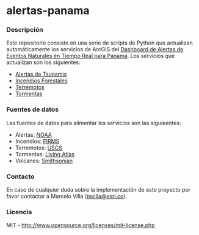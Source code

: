 # alertas-panama

### Descripción
Este repositorio consiste en una serie de scripts de Python que actualizan automáticamente los servicios de ArcGIS del [Dashboard de Alertas de Eventos Naturales en Tiempo Real para Panamá](http://arcg.is/1uaby9).
Los servicios que actualizan son los siguientes:
* [Alertas de Tsunamis](https://services.arcgis.com/8DAUcrpQcpyLMznu/arcgis/rest/services/tsunamis_vista/FeatureServer)
* [Incendios Forestales](https://services.arcgis.com/8DAUcrpQcpyLMznu/arcgis/rest/services/incendios_vista/FeatureServer)
* [Terremotos](https://services.arcgis.com/8DAUcrpQcpyLMznu/arcgis/rest/services/terremotos_vista/FeatureServer)
* [Tormentas](https://services.arcgis.com/8DAUcrpQcpyLMznu/arcgis/rest/services/tormentas_vista/FeatureServer)


### Fuentes de datos
Las fuentes de datos para alimentar los servicios son las siguieentes:
* Alertas: [NOAA](https://www.tsunami.gov/)
* Incendios: [FIRMS](https://earthdata.nasa.gov/earth-observation-data/near-real-time/firms/active-fire-data)
* Terremotos: [USGS](https://earthquake.usgs.gov/earthquakes/feed/v1.0/csv.php)
* Tormentas: [Living Atlas](https://livefeeds.arcgis.com/arcgis/login/?returnUrl=https://livefeeds.arcgis.com/arcgis/rest/services/LiveFeeds/Hurricane_Active/MapServer)
* Volcanes: [Smithsonian](https://volcano.si.edu/reports_weekly.cfm)


### Contacto
En caso de cualquier duda sobre la implementación de este proyecto por favor contactar a Marcelo Villa (mvilla@esri.co).


### Licencia
MIT - <http://www.opensource.org/licenses/mit-license.php>